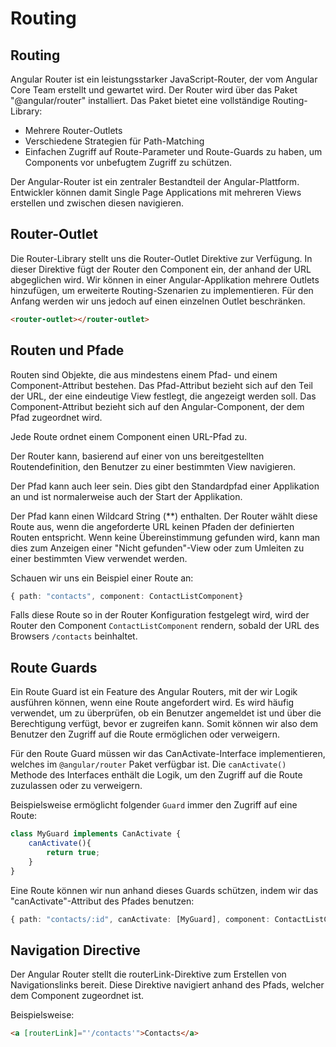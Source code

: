 # Routing
## Routing
Angular Router ist ein leistungsstarker JavaScript-Router, der vom Angular Core Team erstellt und gewartet wird. Der Router wird über das Paket "@angular/router" installiert.
Das Paket bietet eine vollständige Routing-Library:
- Mehrere Router-Outlets
- Verschiedene Strategien für Path-Matching
- Einfachen Zugriff auf Route-Parameter und Route-Guards zu haben, um Components vor unbefugtem Zugriff zu schützen.

Der Angular-Router ist ein zentraler Bestandteil der Angular-Plattform. Entwickler können damit Single Page Applications mit mehreren Views erstellen und zwischen diesen navigieren.

## Router-Outlet
Die Router-Library stellt uns die Router-Outlet Direktive zur Verfügung. In dieser Direktive fügt der Router den Component ein, der anhand der URL abgeglichen wird. 
Wir können in einer Angular-Applikation mehrere Outlets hinzufügen, um erweiterte Routing-Szenarien zu implementieren.
Für den Anfang werden wir uns jedoch auf einen einzelnen Outlet beschränken.

```html
<router-outlet></router-outlet>
```

## Routen und Pfade
Routen sind Objekte, die aus mindestens einem Pfad- und einem Component-Attribut bestehen.
Das Pfad-Attribut bezieht sich auf den Teil der URL, der eine eindeutige View festlegt, die angezeigt werden soll.
Das Component-Attribut bezieht sich auf den Angular-Component, der dem Pfad zugeordnet wird. 

Jede Route ordnet einem Component einen URL-Pfad zu.

Der Router kann, basierend auf einer von uns bereitgestellten Routendefinition, den Benutzer zu einer bestimmten View navigieren.

Der Pfad kann auch leer sein. Dies gibt den Standardpfad einer Applikation an und ist normalerweise auch der Start der Applikation.

Der Pfad kann einen Wildcard String (**) enthalten. Der Router wählt diese Route aus, wenn die angeforderte URL keinen Pfaden der definierten Routen entspricht.
Wenn keine Übereinstimmung gefunden wird, kann man dies zum Anzeigen einer "Nicht gefunden"-View oder zum Umleiten zu einer bestimmten View verwendet werden.

Schauen wir uns ein Beispiel einer Route an:
```typescript
{ path: "contacts", component: ContactListComponent}
```
Falls diese Route so in der Router Konfiguration festgelegt wird, wird der Router den Component `ContactListComponent` rendern, sobald der URL des Browsers `/contacts` beinhaltet.

## Route Guards
Ein Route Guard ist ein Feature des Angular Routers, mit der wir Logik ausführen können, wenn eine Route angefordert wird.
Es wird häufig verwendet, um zu überprüfen, ob ein Benutzer angemeldet ist und über die Berechtigung verfügt, bevor er zugreifen kann.
Somit können wir also dem Benutzer den Zugriff auf die Route ermöglichen oder verweigern.

Für den Route Guard müssen wir das CanActivate-Interface implementieren, welches im `@angular/router` Paket verfügbar ist.
Die `canActivate()` Methode des Interfaces enthält die Logik, um den Zugriff auf die Route zuzulassen oder zu verweigern.

Beispielsweise ermöglicht folgender `Guard` immer den Zugriff auf eine Route:
```typescript
class MyGuard implements CanActivate {
    canActivate(){
        return true;
    }
}
```
Eine Route können wir nun anhand dieses Guards schützen, indem wir das "canActivate"-Attribut des Pfades benutzen:
```typescript
{ path: "contacts/:id", canActivate: [MyGuard], component: ContactListComponent}
```

## Navigation Directive
Der Angular Router stellt die routerLink-Direktive zum Erstellen von Navigationslinks bereit.
Diese Direktive navigiert anhand des Pfads, welcher dem Component zugeordnet ist. 

Beispielsweise:
```html
<a [routerLink]="'/contacts'">Contacts</a>
```